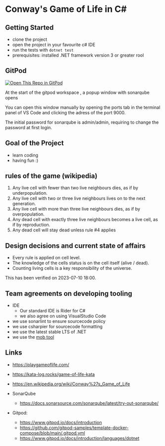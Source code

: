 # Conway's Game of Life in C#

## Getting Started
- clone the project 
- open the project in your favourite c# IDE
- run the tests with ``dotnet test``
- prerequisites: installed .NET framework version 3 or greater rool

## GitPod
[![Open This Repo in GitPod](https://gitpod.io/button/open-in-gitpod.svg)](https://gitpod.io/from-referrer)

At the start of the gitpod workspace , a popup window with sonarqube opens
  
You can open this window manually by opening the ports tab in the terminal panel of VS Code and clicking the adress of the port 9000.
  
The initial password for sonarqube is admin/admin, requiring to change the password at first login.

## Goal of the Project
- learn coding
- having fun :)

## rules of the game (wikipedia)

1. Any live cell with fewer than two live neighbours dies, as if by underpopulation.
2. Any live cell with two or three live neighbours lives on to the next generation.
3. Any live cell with more than three live neighbours dies, as if by overpopulation.
4. Any dead cell with exactly three live neighbours becomes a live cell, as if by reproduction.
5. Any dead cell will stay dead unless rule #4 applies

## Design decisions and current state of affairs

- Every rule is applied on cell level.
- The knowledge of the cells status is on the cell itself (alive / dead).
- Counting living cells is a key responsibility of the universe.

This has been verified on 2023-07-10 18:00.

## Team agreements on developing tooling
 - IDE
   - Our standard IDE is Rider for C#
   - we also agree on using VisualStudio Code
 - we use sonarlint to ensure sourcecode policy
 - we use csharpier for sourcecode formatting
 - we use the latest stable LTS of .NET
 - we use the [mob tool](https://mob.sh)

## Links
 - https://playgameoflife.com/
 - https://kata-log.rocks/game-of-life-kata
 - https://en.wikipedia.org/wiki/Conway%27s_Game_of_Life

 - SonarQube
    - https://docs.sonarsource.com/sonarqube/latest/try-out-sonarqube/

 - Gitpod:
    - https://www.gitpod.io/docs/introduction
    - https://github.com/gitpod-samples/template-docker-compose/blob/main/.gitpod.yml
    - https://www.gitpod.io/docs/introduction/languages/dotnet